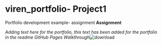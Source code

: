 # viren_portfolio-  Project1
Portfolio development example- assignment
**Assignment**

*Adding text here for the portfolio, this text has been added for the portfolio in the readme*
*GitHub Pages Walkthrough*![download](https://user-images.githubusercontent.com/88114138/127396850-7e6d604c-cfeb-484a-a92e-59f9ce557a0f.png)


